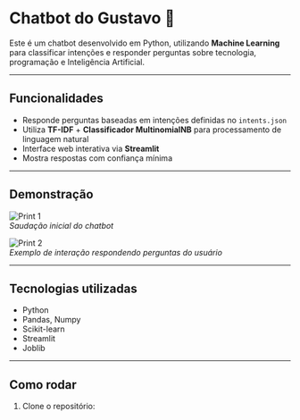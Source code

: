 # Chatbot do Gustavo 🤖

Este é um chatbot desenvolvido em Python, utilizando **Machine Learning** para classificar intenções e responder perguntas sobre tecnologia, programação e Inteligência Artificial.

---

## Funcionalidades

- Responde perguntas baseadas em intenções definidas no `intents.json`
- Utiliza **TF-IDF** + **Classificador MultinomialNB** para processamento de linguagem natural
- Interface web interativa via **Streamlit**
- Mostra respostas com confiança mínima

---

## Demonstração

![Print 1](images/print1.png)  
*Saudação inicial do chatbot*

![Print 2](images/print2.png)  
*Exemplo de interação respondendo perguntas do usuário*

---

## Tecnologias utilizadas

- Python
- Pandas, Numpy
- Scikit-learn
- Streamlit
- Joblib

---

## Como rodar

1. Clone o repositório:
